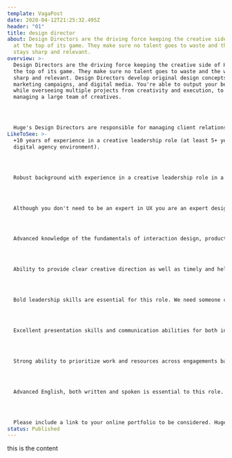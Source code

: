 ```yaml
---
template: VagaPost
date: 2020-04-12T21:25:32.495Z
header: "01"
title: design director
about: Design Directors are the driving force keeping the creative side of Huge
  at the top of its game. They make sure no talent goes to waste and the work
  stays sharp and relevant.
overview: >-
  Design Directors are the driving force keeping the creative side of Huge at
  the top of its game. They make sure no talent goes to waste and the work stays
  sharp and relevant. Design Directors develop original design concepts, global
  marketing campaigns, and digital media. You're able to output your best work
  while overseeing multiple projects from creativity and execution, to directly
  managing a large team of creatives. 




  Huge's Design Directors are responsible for managing client relationships related to all things creative, including pitches, and proposals. We want a Director who's craft is high and likes getting her/his hands dirty when needed: you lead by example and you can show how it's done. You'll lead one of Latin America's best design teams, and you'll be the counterpart for Medellin's Design Director.
LikeToSee: >-
  +10 years of experience in a creative leadership role (at least 5+ years in a
  digital agency environment).




  Robust background with experience in a creative leadership role in a digital agency environment. Recognized expertise in one or more of the following: interactive design, branding, product design, visual design, advertising digital marketing.




  Although you don't need to be an expert in UX you are an expert designing for digital: apps, web apps, sites, e-commerce, and digital ads amongst others.




  Advanced knowledge of the fundamentals of interaction design, product design, user-centered design, brand development, digital marketing, and the creative process, as well as new platforms and technologies.




  Ability to provide clear creative direction as well as timely and helpful feedback to improve creative processes that keep work on budget and schedule.




  Bold leadership skills are essential for this role. We need someone confident in everything from team building and mentoring, to guiding large groups of creative talent.




  Excellent presentation skills and communication abilities for both internal and external clients.




  Strong ability to prioritize work and resources across engagements based on short- and long-term needs. Timelines, budgets, and availabilities change, and we need someone who can roll with it.




  Advanced English, both written and spoken is essential to this role. If you're a native English speaker and you're open to learning Spanish let's talk.




  Please include a link to your online portfolio to be considered. Huge is committed to creating an inclusive employee experience for all Hugers. We firmly believe that our work isn’t at its best unless all of our employees, regardless of race, gender, religion, sexual orientation, age, or disability have equal opportunities to do great work.
status: Published
---
```

this is the content